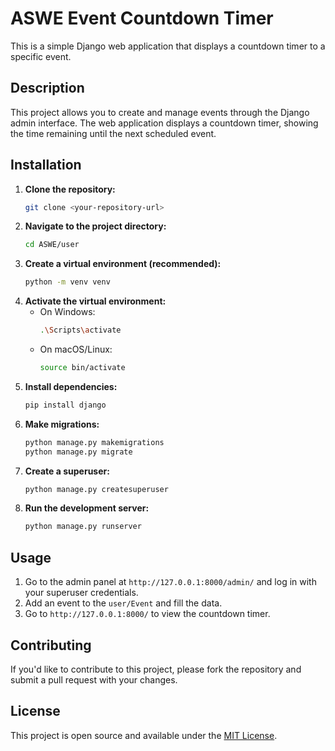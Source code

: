 
# ASWE Event Countdown Timer

This is a simple Django web application that displays a countdown timer to a specific event.

## Description

This project allows you to create and manage events through the Django admin interface.
The web application displays a countdown timer, showing the time remaining until the next scheduled event.

## Installation

1.  **Clone the repository:**
    ```bash
    git clone <your-repository-url>
    ```
2.  **Navigate to the project directory:**
    ```bash
    cd ASWE/user
    ```
3.  **Create a virtual environment (recommended):**
    ```bash
    python -m venv venv
    ```
4.  **Activate the virtual environment:**
    *   On Windows:
        ```bash
        .\Scripts\activate
        ```
    *   On macOS/Linux:
        ```bash
        source bin/activate
        ```
5.  **Install dependencies:**
    ```bash
    pip install django
    ```
6.  **Make migrations:**
    ```bash
    python manage.py makemigrations
    python manage.py migrate
    ```
7.  **Create a superuser:**
    ```bash
    python manage.py createsuperuser
    ```
8.  **Run the development server:**
    ```bash
    python manage.py runserver
    ```

## Usage

1.  Go to the admin panel at `http://127.0.0.1:8000/admin/` and log in with your superuser credentials.
2.  Add an event to the `user/Event` and fill the data.
3.  Go to `http://127.0.0.1:8000/` to view the countdown timer.

## Contributing

If you'd like to contribute to this project, please fork the repository and submit a pull request with your changes.

## License

This project is open source and available under the [MIT License](https://opensource.org/license/mit/).
